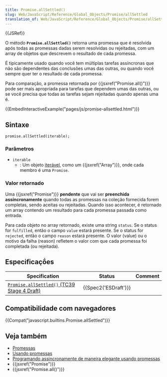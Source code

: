 ```yaml
---
title: Promise.allSettled()
slug: Web/JavaScript/Reference/Global_Objects/Promise/allSettled
translation_of: Web/JavaScript/Reference/Global_Objects/Promise/allSettled
---
```

{{JSRef}}

O método **`Promise.allSettled()`** retorna uma promessa que é resolvida após todas as promessas dadas serem resolvidas ou rejeitadas, com um array de objetos que descrevem o resultado de cada promessa.

É tipicamente usado quando você tem múltiplas tarefas assíncronas que não são dependentes das conclusões umas das outras, ou quando você sempre quer ter o resultado de cada promessa.

Para comparação, a promessa retornada por {{jsxref("Promise.all()")}} pode ser mais apropriada para tarefas que dependem umas das outras, ou se você precisa que todas as tarefas sejam rejeitadas quando apenas uma é.

{{EmbedInteractiveExample("pages/js/promise-allsettled.html")}}

## Sintaxe

    promise.allSettled(iterable);

### Parâmetros

- `iterable`
  - : Um objeto [iterável](/pt-BR/docs/Web/JavaScript/Guide/iterable), como um {{jsxref("Array")}}, onde cada membro é uma `Promise`.

### Valor retornado

Uma {{jsxref("Promise")}} **pendente** que vai ser **preenchida assíncronamente** quando todas as promessas na coleção fornecida forem completas, sendo aceitas ou rejeitadas. Quando isso acontecer, é retornado um array contendo um resultado para cada promessa passada como entrada.

Para cada objeto no array retornado, existe uma string `status`. Se o status for `fulfilled`, então o campo `value` estará presente. Se o status for `rejected`, então o campo `reason` estará presente. O valor (value) ou o motivo da falha (reason) refletem o valor com que cada promessa foi completada (ou rejeitada).

## Especificaçṍes

| Specification                                                                               | Status                       | Comment |
| ------------------------------------------------------------------------------------------- | ---------------------------- | ------- |
| [`Promise.allSettled()` (TC39 Stage 4 Draft)](https://tc39.es/proposal-promise-allSettled/) | {{Spec2('ESDraft')}} |         |

## Compatibilidade com navegadores

{{Compat("javascript.builtins.Promise.allSettled")}}

## Veja também

- [Promessas](/pt-BR/docs/Archive/Add-ons/Techniques/Promises)
- [Usando promessas](/pt-BR/docs/Web/JavaScript/Guide/Using_promises)
- [Programando assincronamente de maneira elegante usando promessas](/pt-BR/docs/Learn/JavaScript/Asynchronous/Promises)
- {{jsxref("Promise")}}
- {{jsxref("Promise.all()")}}
